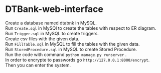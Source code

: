 # DTBank-web-interface
Create a database named dtabnk in MySQL.<br>
Run ```Create.sql``` in MySQl to create the tables with respect to ER diagram.<br>
Run ```Trigger.sql``` in MySQL to create triggers.<br>
Create csv files with the given data.<br>
Run ```FillTable.sql``` in MySQL to fill the tables with the given data.<br>
Run ```StoredProcedure.sql``` in MySQL to create Stored Procedure.<br>
Run the code with command ```python manage.py runserver``` .<br>
In order to encrypte to passwords go ```http://127.0.0.1:8000/encrypt```.<br>
Then you can enter the system.<br>


